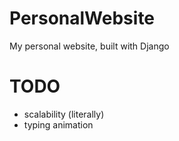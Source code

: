 # PersonalWebsite
My personal website, built with Django

# TODO
- scalability (literally)
- typing animation